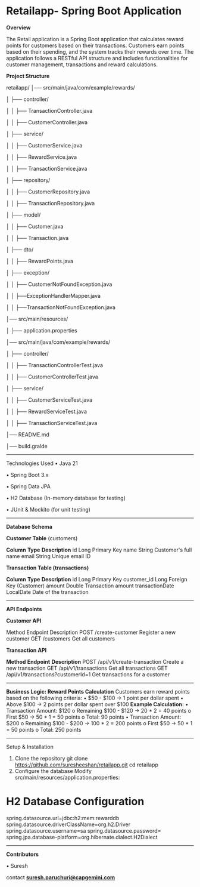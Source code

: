 
# Retailapp- Spring Boot Application

**Overview**

The Retail application is a Spring Boot application that calculates reward points for
customers based on their transactions. Customers earn points based on their spending,
and the system tracks their rewards over time. The application follows a RESTful API structure 
and includes functionalities for customer management, transactions and reward calculations.


**Project Structure**

retailapp/
│── src/main/java/com/example/rewards/

│   ├── controller/

│   │   ├── TransactionController.java

│   │   ├── CustomerController.java

│   ├── service/

│   │   ├── CustomerService.java

│   │   ├── RewardService.java

│   │   ├── TransactionService.java

│   ├── repository/

│   │   ├── CustomerRepository.java

│   │   ├── TransactionRepository.java

│   ├── model/

│   │   ├── Customer.java

│   │   ├── Transaction.java

│   ├── dto/

│   │   ├── RewardPoints.java

│   ├── exception/

│   │   ├── CustomerNotFoundException.java

│   │   ├──ExceptionHandlerMapper.java

│   │   ├──TransactionNotFoundException.java

│── src/main/resources/

│   ├── application.properties

│── src/main/java/com/example/rewards/

│   ├── controller/

│   │   ├── TransactionControllerTest.java

│   │   ├── CustomerControllerTest.java

│   ├── service/

│   │   ├── CustomerServiceTest.java

│   │   ├── RewardServiceTest.java

│   │   ├── TransactionServiceTest.java

│── README.md

│── build.gralde

________________________________________
Technologies Used
•	Java 21

•	Spring Boot 3.x

•	Spring Data JPA

•	H2 Database (In-memory database for testing)

•	JUnit & Mockito (for unit testing)

________________________________________
**Database Schema**

**Customer Table** (customers)

**Column**	**Type**	**Description**
id	    Long	Primary Key
name	String	Customer's full name
email	String	Unique email ID

**Transaction Table (transactions)**

**Column**	        **Type**	    **Description**
id	            Long	    Primary Key
customer_id	    Long	    Foreign Key (Customer)
amount	        Double	    Transaction amount
transactionDate	LocalDate	Date of the transaction
________________________________________
**API Endpoints**

**Customer API**

Method	Endpoint	        Description
POST	/create-customer	Register a new customer
GET	    /customers	        Get all customers

**Transaction API**

**Method**	**Endpoint**	**Description**
POST	/api/v1/create-transaction	        Create a new transaction
GET	    /api/v1/transactions	            Get all transactions
GET	    /api/v1/transactions?customerId=1	Get transactions for a customer
________________________________________
**Business Logic: Reward Points Calculation**
Customers earn reward points based on the following criteria:
•	$50 - $100 → 1 point per dollar spent
•	Above $100 → 2 points per dollar spent over $100
**Example Calculation:**
•	Transaction Amount: $120
o	Remaining $100 - $120 → 20 * 2 = 40 points
o	First $50 → 50 * 1 = 50 points
o	Total: 90 points
•	Transaction Amount: $200
o	Remaining $100 - $200 → 100 * 2 = 200 points
o	First $50 → 50 * 1 = 50 points
o	Total: 250 points


________________________________________
Setup & Installation
1. Clone the repository
   git clone https://github.com/suresheeshan/retailapp.git
   cd retailapp
2. Configure the database
   Modify src/main/resources/application.properties:
# H2 Database Configuration
spring.datasource.url=jdbc:h2:mem:rewarddb
spring.datasource.driverClassName=org.h2.Driver
spring.datasource.username=sa
spring.datasource.password=
spring.jpa.database-platform=org.hibernate.dialect.H2Dialect

________________________________________


**Contributors**

•	Suresh

contact **suresh.paruchuri@capgemini.com**